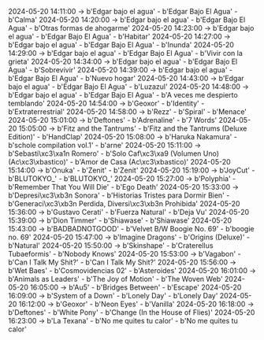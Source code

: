 2024-05-20 14:11:00 -> b'Edgar bajo el agua' - b'Edgar Bajo El Agua' - b'Calma'
2024-05-20 14:20:00 -> b'Edgar bajo el agua' - b'Edgar Bajo El Agua' - b'Otras formas de ahogarme'
2024-05-20 14:23:00 -> b'Edgar bajo el agua' - b'Edgar Bajo El Agua' - b'Habitar'
2024-05-20 14:27:00 -> b'Edgar bajo el agua' - b'Edgar Bajo El Agua' - b'Inunda'
2024-05-20 14:29:00 -> b'Edgar bajo el agua' - b'Edgar Bajo El Agua' - b'Vivir con la grieta'
2024-05-20 14:34:00 -> b'Edgar bajo el agua' - b'Edgar Bajo El Agua' - b'Sobrevivir'
2024-05-20 14:39:00 -> b'Edgar bajo el agua' - b'Edgar Bajo El Agua' - b'Nuevo hogar'
2024-05-20 14:43:00 -> b'Edgar bajo el agua' - b'Edgar Bajo El Agua' - b'Luzazul'
2024-05-20 14:48:00 -> b'Edgar bajo el agua' - b'Edgar Bajo El Agua' - b'A veces me despierto temblando'
2024-05-20 14:54:00 -> b'Geoxor' - b'Identity' - b'Extraterrestrial'
2024-05-20 14:58:00 -> b'Rezz' - b'Spiral' - b'Menace'
2024-05-20 15:01:00 -> b'Deftones' - b'Adrenaline' - b'7 Words'
2024-05-20 15:05:00 -> b'Fitz and the Tantrums' - b'Fitz and the Tantrums (Deluxe Edition)' - b'HandClap'
2024-05-20 15:08:00 -> b'Haruka Nakamura' - b'schole compilation vol.1' - b'arne'
2024-05-20 15:11:00 -> b'Sebasti\xc3\xa1n Romero' - b'Solo Caf\xc3\xa9 (Volumen Uno) (Ac\xc3\xbastico)' - b'Amor de Casa (Ac\xc3\xbastico)'
2024-05-20 15:14:00 -> b'Onuka' - b'Zenit' - b'Zenit'
2024-05-20 15:19:00 -> b'JoyCut' - b'BLUTOKYO_' - b'BLUTOKYO_'
2024-05-20 15:27:00 -> b'Polyphia' - b'Remember That You Will Die' - b'Ego Death'
2024-05-20 15:33:00 -> b'Depresi\xc3\xb3n Sonora' - b'Historias Tristes para Dormir Bien' - b'Generaci\xc3\xb3n Perdida, Diversi\xc3\xb3n Prohibida'
2024-05-20 15:36:00 -> b'Gustavo Cerati' - b'Fuerza Natural' - b'Deja Vu'
2024-05-20 15:39:00 -> b'Dion Timmer' - b'Shiawase' - b'Shiawase'
2024-05-20 15:43:00 -> b'BADBADNOTGOOD' - b'Velvet B/W Boogie No. 69' - b'boogie no. 69'
2024-05-20 15:47:00 -> b'Imagine Dragons' - b'Origins (Deluxe)' - b'Natural'
2024-05-20 15:50:00 -> b'Skinshape' - b'Craterellus Tubaeformis' - b'Nobody Knows'
2024-05-20 15:53:00 -> b'Vagabon' - b'Can I Talk My Shit?' - b'Can I Talk My Shit?'
2024-05-20 15:56:00 -> b'Wet Baes' - b'Cosmovidencias 02' - b'Asteroides'
2024-05-20 16:01:00 -> b'Animals as Leaders' - b'The Joy of Motion' - b'The Woven Web'
2024-05-20 16:05:00 -> b'Au5' - b'Bridges Between' - b'Escape'
2024-05-20 16:09:00 -> b'System of a Down' - b'Lonely Day' - b'Lonely Day'
2024-05-20 16:12:00 -> b'Geoxor' - b'Neon Eyes' - b'Vanilla'
2024-05-20 16:18:00 -> b'Deftones' - b'White Pony' - b'Change (In the House of Flies)'
2024-05-20 16:23:00 -> b'La Texana' - b'No me quites tu calor' - b'No me quites tu calor'
